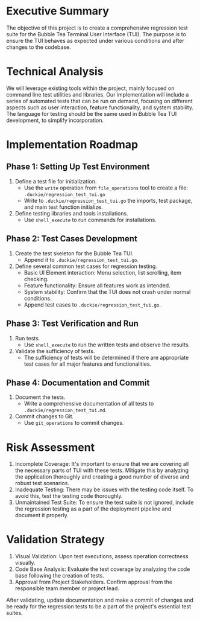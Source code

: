 # Executive Summary

The objective of this project is to create a comprehensive regression test suite for the Bubble Tea Terminal User Interface (TUI). The purpose is to ensure the TUI behaves as expected under various conditions and after changes to the codebase. 

# Technical Analysis

We will leverage existing tools within the project, mainly focused on command line test utilities and libraries. Our implementation will include a series of automated tests that can be run on demand, focusing on different aspects such as user interaction, feature functionality, and system stability. The language for testing should be the same used in Bubble Tea TUI development, to simplify incorporation. 

# Implementation Roadmap

## Phase 1: Setting Up Test Environment
1. Define a test file for initialization.
   - Use the `write` operation from `file_operations` tool to create a file: `.duckie/regression_test_tui.go`
   - Write to `.duckie/regression_test_tui.go` the imports, test package, and main test function initialize.
2. Define testing libraries and tools installations.
   - Use `shell_execute` to run commands for installations.

## Phase 2: Test Cases Development
1. Create the test skeleton for the Bubble Tea TUI.
   - Append it to `.duckie/regression_test_tui.go`.
2. Define several common test cases for regression testing.
   - Basic UI Element interaction: Menu selection, list scrolling, item checking.
   - Feature functionality: Ensure all features work as intended.
   - System stability: Confirm that the TUI does not crash under normal conditions.
   - Append test cases to `.duckie/regression_test_tui.go`.

## Phase 3: Test Verification and Run
1. Run tests.
   - Use `shell_execute` to run the written tests and observe the results.
2. Validate the sufficiency of tests.
   - The sufficiency of tests will be determined if there are appropriate test cases for all major features and functionalities.

## Phase 4: Documentation and Commit
1. Document the tests.
   - Write a comprehensive documentation of all tests to `.duckie/regression_test_tui.md`.
2. Commit changes to Git.
   - Use `git_operations` to commit changes.

# Risk Assessment

1. Incomplete Coverage: It's important to ensure that we are covering all the necessary parts of TUI with these tests. Mitigate this by analyzing the application thoroughly and creating a good number of diverse and robust test scenarios.
2. Inadequate Testing: There may be issues with the testing code itself. To avoid this, test the testing code thoroughly.
3. Unmaintained Test Suite: To ensure the test suite is not ignored, include the regression testing as a part of the deployment pipeline and document it properly.

# Validation Strategy

1. Visual Validation: Upon test executions, assess operation correctness visually.
2. Code Base Analysis: Evaluate the test coverage by analyzing the code base following the creation of tests.
3. Approval from Project Stakeholders. Confirm approval from the responsible team member or project lead.

After validating, update documentation and make a commit of changes and be ready for the regression tests to be a part of the project's essential test suites.